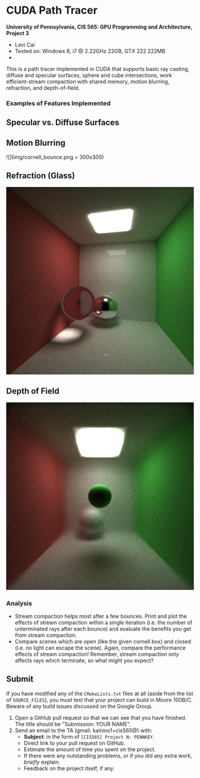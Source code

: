 CUDA Path Tracer
================

**University of Pennsylvania, CIS 565: GPU Programming and Architecture, Project 3**

* Levi Cai
* Tested on: Windows 8, i7 @ 2.22GHz 22GB, GTX 222 222MB
* 

This is a path tracer implemented in CUDA that supports basic ray casting, diffuse and specular surfaces, sphere and cube intersections, work efficient-stream compaction with shared memory, motion blurring, refraction, and depth-of-field.

### Examples of Features Implemented

## Specular vs. Diffuse Surfaces

## Motion Blurring

![](img/cornell_bounce.png = 300x300)

## Refraction (Glass)

![](img/cornell_glass.png)

## Depth of Field

![](img/cornell_dof.png)

### Analysis

* Stream compaction helps most after a few bounces. Print and plot the
  effects of stream compaction within a single iteration (i.e. the number of
  unterminated rays after each bounce) and evaluate the benefits you get from
  stream compaction.
* Compare scenes which are open (like the given cornell box) and closed
  (i.e. no light can escape the scene). Again, compare the performance effects
  of stream compaction! Remember, stream compaction only affects rays which
  terminate, so what might you expect?


## Submit

If you have modified any of the `CMakeLists.txt` files at all (aside from the
list of `SOURCE_FILES`), you must test that your project can build in Moore
100B/C. Beware of any build issues discussed on the Google Group.

1. Open a GitHub pull request so that we can see that you have finished.
   The title should be "Submission: YOUR NAME".
2. Send an email to the TA (gmail: kainino1+cis565@) with:
   * **Subject**: in the form of `[CIS565] Project N: PENNKEY`.
   * Direct link to your pull request on GitHub.
   * Estimate the amount of time you spent on the project.
   * If there were any outstanding problems, or if you did any extra
     work, *briefly* explain.
   * Feedback on the project itself, if any.
